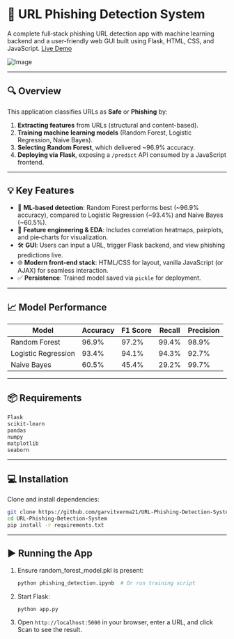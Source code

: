 # 🔐 URL Phishing Detection System

A complete full‑stack phishing URL detection app with machine learning backend and a user-friendly web GUI built using Flask, HTML, CSS, and JavaScript.
[Live Demo](https://url-phishing-detection-system-hlxx.onrender.com)

![Image](https://github.com/user-attachments/assets/2f602c63-7d67-4af1-9fca-3de0a8b17fb5)

---

## 🔍 Overview

This application classifies URLs as **Safe** or **Phishing** by:

1. **Extracting features** from URLs (structural and content-based).
2. **Training machine learning models** (Random Forest, Logistic Regression, Naive Bayes).
3. **Selecting Random Forest**, which delivered ~96.9% accuracy.
4. **Deploying via Flask**, exposing a `/predict` API consumed by a JavaScript frontend.

---

## 💡 Key Features

- 🔬 **ML-based detection**: Random Forest performs best (~96.9% accuracy), compared to Logistic Regression (~93.4%) and Naive Bayes (~60.5%).
- 🧠 **Feature engineering & EDA**: Includes correlation heatmaps, pairplots, and pie‑charts for visualization.
- 🛠 **GUI**: Users can input a URL, trigger Flask backend, and view phishing predictions live.
- 🌐 **Modern front-end stack**: HTML/CSS for layout, vanilla JavaScript (or AJAX) for seamless interaction.
- ✅ **Persistence**: Trained model saved via `pickle` for deployment.

---

## 📈 Model Performance

| Model                 | Accuracy | F1 Score | Recall | Precision |
|-----------------------|----------|----------|--------|-----------|
| Random Forest         | 96.9%    | 97.2%    | 99.4%  | 98.9%     |
| Logistic Regression   | 93.4%    | 94.1%    | 94.3%  | 92.7%     |
| Naive Bayes           | 60.5%    | 45.4%    | 29.2%  | 99.7%     |

---

## 📦 Requirements
```bash
Flask
scikit-learn
pandas
numpy
matplotlib
seaborn
```

---

## 💻 Installation

Clone and install dependencies:

```bash
git clone https://github.com/garvitverma21/URL-Phishing-Detection-System.git
cd URL-Phishing-Detection-System
pip install -r requirements.txt
```

---

## ▶️ Running the App
1. Ensure random_forest_model.pkl is present:
   ```bash
   python phishing_detection.ipynb  # Or run training script
   ```
3. Start Flask:
   ```bash
   python app.py
   ```
5. Open `http://localhost:5000` in your browser, enter a URL, and click Scan to see the result.
